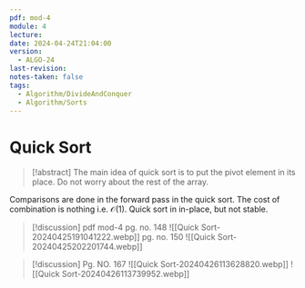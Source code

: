 ```yaml
---
pdf: mod-4
module: 4
lecture: 
date: 2024-04-24T21:04:00
version:
  - ALGO-24
last-revision: 
notes-taken: false
tags:
  - Algorithm/DivideAndConquer
  - Algorithm/Sorts
---
```

# Quick Sort

> [!abstract] 
> The main idea of quick sort is to put the pivot element in its place. Do not worry about the rest of the array.

Comparisons are done in the forward pass in the quick sort. The cost of combination is nothing i.e. $\mathcal{O}(1)$.
 Quick sort in in-place, but not stable.


> [!discussion] 
> pdf mod-4 pg. no. 148
> ![[Quick Sort-20240425191041222.webp]]
> pg. no. 150
> ![[Quick Sort-20240425202201744.webp]]



> [!discussion] Pg. NO. 167
> ![[Quick Sort-20240426113628820.webp]]
> ![[Quick Sort-20240426113739952.webp]]


